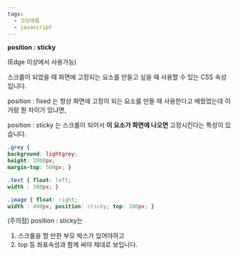 ```yaml
---
tags:
  - 코딩애플
  - javascript
---
```

**position : sticky** 

(Edge 이상에서 사용가능)

스크롤이 되었을 때 화면에 고정되는 요소를 만들고 싶을 때 사용할 수 있는 CSS 속성입니다.

position : fixed 는 항상 화면에 고정이 되는 요소를 만들 때 사용한다고 배웠었는데 이거랑 뭔 차이가 있냐면,

position : sticky 는 스크롤이 되어서 **이 요소가 화면에 나오면** 고정시킨다는 특성이 있습니다.

``` CSS
.grey { 
background: lightgrey; 
height: 2000px;
margin-top: 500px; }

.text { float: left; 
width : 300px; } 

.image { float: right;
width : 400px; position: sticky; top: 100px; }
```


(주의점) position : sticky는

1. 스크롤을 할 만한 부모 박스가 있어야하고
2. top 등 좌표속성과 함께 써야 제대로 보입니다.